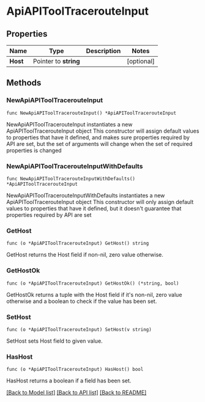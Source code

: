 # ApiAPIToolTracerouteInput

## Properties

Name | Type | Description | Notes
------------ | ------------- | ------------- | -------------
**Host** | Pointer to **string** |  | [optional] 

## Methods

### NewApiAPIToolTracerouteInput

`func NewApiAPIToolTracerouteInput() *ApiAPIToolTracerouteInput`

NewApiAPIToolTracerouteInput instantiates a new ApiAPIToolTracerouteInput object
This constructor will assign default values to properties that have it defined,
and makes sure properties required by API are set, but the set of arguments
will change when the set of required properties is changed

### NewApiAPIToolTracerouteInputWithDefaults

`func NewApiAPIToolTracerouteInputWithDefaults() *ApiAPIToolTracerouteInput`

NewApiAPIToolTracerouteInputWithDefaults instantiates a new ApiAPIToolTracerouteInput object
This constructor will only assign default values to properties that have it defined,
but it doesn't guarantee that properties required by API are set

### GetHost

`func (o *ApiAPIToolTracerouteInput) GetHost() string`

GetHost returns the Host field if non-nil, zero value otherwise.

### GetHostOk

`func (o *ApiAPIToolTracerouteInput) GetHostOk() (*string, bool)`

GetHostOk returns a tuple with the Host field if it's non-nil, zero value otherwise
and a boolean to check if the value has been set.

### SetHost

`func (o *ApiAPIToolTracerouteInput) SetHost(v string)`

SetHost sets Host field to given value.

### HasHost

`func (o *ApiAPIToolTracerouteInput) HasHost() bool`

HasHost returns a boolean if a field has been set.


[[Back to Model list]](../README.md#documentation-for-models) [[Back to API list]](../README.md#documentation-for-api-endpoints) [[Back to README]](../README.md)


